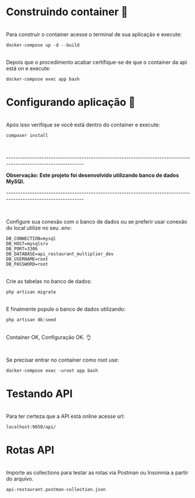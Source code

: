 # Construindo container 🐋

<br>
Para construir o container acesse o terminal de sua aplicação e execute:

```
docker-compose up -d --build
```

<br>
Depois que o procedimento acabar certifique-se de que o container da api está on e execute:

```
docker-compose exec app bash
```

# Configurando aplicação 🤖

<br>
Após isso verifique se você está dentro do container e execute:

```
composer install
```

<br>
<p>---------------------------------------------------------------------------------------------------------------</p>
<strong>Observação: Este projeto foi desenvolvido utilizando banco de dados MySQl.</strong>
<p>---------------------------------------------------------------------------------------------------------------</p>
<br>

Configure sua conexão com o banco de dados ou se preferir usar conexão do local utilize no seu .env:

```
DB_CONNECTION=mysql
DB_HOST=mysqlsrv
DB_PORT=3306
DB_DATABASE=api_restaurant_multiplier_dev
DB_USERNAME=root
DB_PASSWORD=root
```

<br>
Crie as tabelas no banco de dados:

```
php artisan migrate
```

<br>
E finalmente popule o banco de dados utilizando:

```
php artisan db:seed
```

<br>
Container OK, Configuração OK. 👌
<br>

#
Se precisar entrar no container como root use:

```
docker-compose exec -uroot app bash
```

# Testando API

<br>
Para ter certeza que a API está online acesse url:

```
localhost:9050/api/
```

# Rotas API

<br>
Importe as collections para testar as rotas via Postman ou Insomnia a partir do arquivo.

```
api-restaurant.postman-collection.json
```

